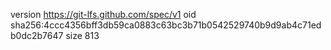 version https://git-lfs.github.com/spec/v1
oid sha256:4ccc4356bff3db59ca0883c63bc3b71b0542529740b9d9ab4c71edb0dc2b7647
size 813
